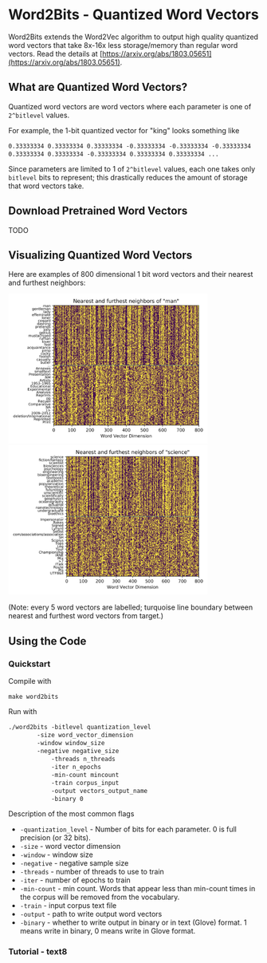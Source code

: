 # Word2Bits - Quantized Word Vectors

  Word2Bits extends the Word2Vec algorithm to output high quality
  quantized word vectors that take 8x-16x less storage/memory than
  regular word vectors. Read the details at [https://arxiv.org/abs/1803.05651](https://arxiv.org/abs/1803.05651).

## What are Quantized Word Vectors?

  Quantized word vectors are word vectors where each parameter
  is one of `2^bitlevel` values.

  For example, the 1-bit quantized vector for "king" looks something
  like

  ```
  0.33333334 0.33333334 0.33333334 -0.33333334 -0.33333334 -0.33333334 0.33333334 0.33333334 -0.33333334 0.33333334 0.33333334 ...
  ```

  Since parameters are limited to 1 of `2^bitlevel` values, each one
  takes only `bitlevel` bits to represent; this drastically reduces
  the amount of storage that word vectors take.

## Download Pretrained Word Vectors
  TODO

## Visualizing Quantized Word Vectors

Here are examples of 800 dimensional 1 bit word vectors and their nearest and furthest neighbors:

<img src="images/visualize_nearest_man.png?raw=true" width="400" height="300"/> <img src="images/visualize_nearest_science.png?raw=true" width="400" height="300"/>

(Note: every 5 word vectors are labelled; turquoise line boundary between nearest and furthest word vectors from target.)

## Using the Code

### Quickstart

Compile with
```
make word2bits
```

Run with
```
./word2bits -bitlevel quantization_level
	    -size word_vector_dimension
	    -window window_size
	    -negative negative_size
            -threads n_threads
            -iter n_epochs
            -min-count mincount
            -train corpus_input
            -output vectors_output_name
            -binary 0
```

Description of the most common flags
* `-quantization_level` - Number of bits for each parameter. 0 is full precision (or 32 bits).
* `-size` - word vector dimension
* `-window` - window size
* `-negative` - negative sample size
* `-threads` - number of threads to use to train
* `-iter` - number of epochs to train
* `-min-count` - min count. Words that appear less than min-count times in the corpus will be removed from the vocabulary.
* `-train` - input corpus text file
* `-output` - path to write output word vectors
* `-binary` - whether to write output in binary or in text (Glove) format. 1 means write in binary, 0 means write in Glove format.

### Tutorial - text8
